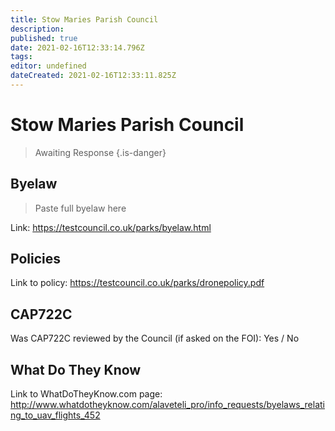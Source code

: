 ```yaml
---
title: Stow Maries Parish Council
description: 
published: true
date: 2021-02-16T12:33:14.796Z
tags: 
editor: undefined
dateCreated: 2021-02-16T12:33:11.825Z
---
```


# Stow Maries Parish Council
>  Awaiting Response
> {.is-danger}

## Byelaw
> Paste full byelaw here

Link:
https://testcouncil.co.uk/parks/byelaw.html

## Policies
Link to policy:
https://testcouncil.co.uk/parks/dronepolicy.pdf

## CAP722C

Was CAP722C reviewed by the Council (if asked on the FOI): Yes / No

## What Do They Know

Link to WhatDoTheyKnow.com page:
http://www.whatdotheyknow.com/alaveteli_pro/info_requests/byelaws_relating_to_uav_flights_452

